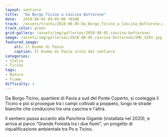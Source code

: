 ```yaml
---
layout: sentiero
title:  "Da Borgo Ticino a Cascina Bottarone"
date:   2018-08-05 09:05:00 +0100
track:  /assets/tracks/2018-08-05-Da_Borgo_Ticino_a_Cascina_Bottarone.gpx
track_color: green
grid-gallery: /assets/img/galleries/2018-08-05_cascina-bottarone/
image: /assets/img/galleries/2018-08-05_cascina-bottarone/IMG_3203.jpg
featured_image:
    alt: il Duomo di Pavia
    caption: Il Duomo di Pavia visto dal sentiero
categories:
- Italia
- Ticino
tags:
- Natura
- Fiume
difficulty: 1
---
```


Da Borgo Ticino, quartiere di Pavia a sud del Ponte Coperto, si costeggia il Ticino e poi si prosegue tra i campi coltivati a pioppeto, lungo le strade bianche che conducono tra una cascina e l'altra. 

Il sentiero passa accanto alla Panchina Gigante (installata nel 2020), e arriva al parco "Grande Foresta tra i due fiumi", un progetto di riqualificazione ambientale tra Po e Ticino. 